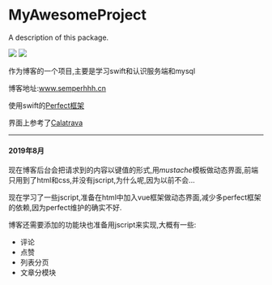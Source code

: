# MyAwesomeProject

A description of this package.

<p><img src="https://img.shields.io/badge/language-Swift4.2-yellow.svg">
    <img src="https://img.shields.io/badge/Database-Mysql-green.svg">
</p>

作为博客的一个项目,主要是学习swift和认识服务端和mysql

博客地址:www.semperhhh.cn

使用swift的[Perfect框架](https://github.com/PerfectlySoft/Perfect)

界面上参考了[Calatrava](https://github.com/enums/Calatrava)

---

#### 2019年8月

现在博客后台会把请求到的内容以键值的形式,用*mustache*模板做动态界面,前端只用到了html和css,并没有jscript,为什么呢,因为以前不会...

现在学习了一些jscript,准备在html中加入vue框架做动态界面,减少多perfect框架的依赖,因为perfect维护的确实不好.

博客还需要添加的功能块也准备用jscript来实现,大概有一些:
* 评论
* 点赞
* 列表分页
* 文章分模块
